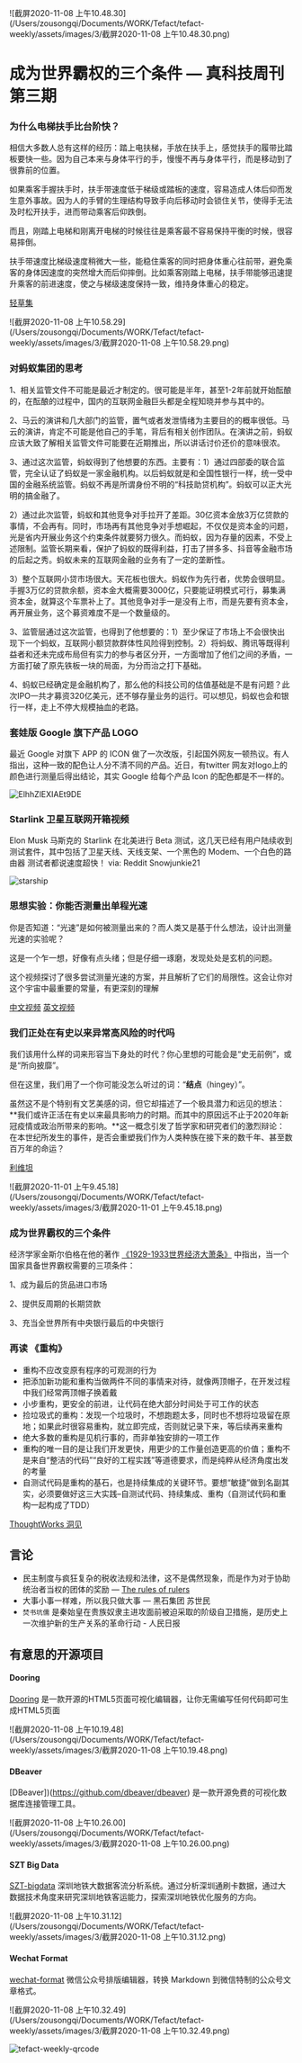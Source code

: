 ![截屏2020-11-08 上午10.48.30](/Users/zousongqi/Documents/WORK/Tefact/tefact-weekly/assets/images/3/截屏2020-11-08 上午10.48.30.png)

# 成为世界霸权的三个条件 — 真科技周刊第三期



### 为什么电梯扶手比台阶快？

相信大多数人总有这样的经历：踏上电扶梯，手放在扶手上，感觉扶手的履带比踏板要快一些。因为自己本来与身体平行的手，慢慢不再与身体平行，而是移动到了很靠前的位置。

如果乘客手握扶手时，扶手带速度低于梯级或踏板的速度，容易造成人体后仰而发生意外事故。因为人的手臂的生理结构导致手向后移动时会锁住关节，使得手无法及时松开扶手，进而带动乘客后仰跌倒。

而且，刚踏上电梯和刚离开电梯的时候往往是乘客最不容易保持平衡的时候，很容易摔倒。

扶手带速度比梯级速度稍微大一些，能稳住乘客的同时把身体重心往前带，避免乘客的身体因速度的突然增大而后仰摔倒。比如乘客刚踏上电梯，扶手带能够迅速提升乘客的前进速度，使之与梯级速度保持一致，维持身体重心的稳定。

[轻草集](https://mp.weixin.qq.com/s?__biz=MzIxNTYyOTk1Nw==&mid=2247483693&idx=1&sn=0b3ab8f98b361a38d0d1e16d9e28f92a&chksm=979428c7a0e3a1d1b82d705051a935d0c79e5998045c40a7dde83c42f4a0649f954baa6bc023&token=1551347876&lang=zh_CN#rd)

![截屏2020-11-08 上午10.58.29](/Users/zousongqi/Documents/WORK/Tefact/tefact-weekly/assets/images/3/截屏2020-11-08 上午10.58.29.png)

### 对蚂蚁集团的思考

1、相关监管文件不可能是最近才制定的。很可能是半年，甚至1-2年前就开始酝酿的，在酝酿的过程中，国内的互联网金融巨头都是全程知晓并参与其中的。

2、马云的演讲和几大部门的监管，置气或者发泄情绪为主要目的的概率很低。马云的演讲，肯定不可能是他自己的手笔，背后有相关创作团队。在演讲之前，蚂蚁应该大致了解相关监管文件可能要在近期推出，所以讲话讨价还价的意味很浓。

3、通过这次监管，蚂蚁得到了他想要的东西。主要有：1）通过四部委的联合监管，完全认证了蚂蚁是一家金融机构。以后蚂蚁就是和全国性银行一样，统一受中国的金融系统监管。蚂蚁不再是所谓身份不明的“科技助贷机构”。蚂蚁可以正大光明的搞金融了。

2）通过此次监管，蚂蚁和其他竞争对手拉开了差距。30亿资本金放3万亿贷款的事情，不会再有。同时，市场再有其他竞争对手想崛起，不仅仅是资本金的问题，光是省内开展业务这个约束条件就要努力很久。而蚂蚁，因为存量的因素，不受上述限制。监管长期来看，保护了蚂蚁的既得利益，打击了拼多多、抖音等金融市场的后起之秀。蚂蚁未来的互联网金融的业务有了一定的垄断性。

3）整个互联网小贷市场很大。天花板也很大。蚂蚁作为先行者，优势会很明显。手握3万亿的贷款余额，资本金大概需要3000亿，只要能证明模式可行，募集满资本金，就算这个车票补上了。其他竞争对手一是没有上市，而是先要有资本金，再开展业务，这个募资难度不是一个数量级的。

3、监管层通过这次监管，也得到了他想要的：1）至少保证了市场上不会很快出现下一个蚂蚁，互联网小额贷款群体性风险得到控制。2）将蚂蚁、腾讯等既得利益者和还未完成布局但有实力的参与者区分开，一方面增加了他们之间的矛盾，一方面打破了原先铁板一块的局面，为分而治之打下基础。

4、蚂蚁已经确定是金融机构了，那么他的科技公司的估值基础是不是有问题？此次IPO一共才募资320亿美元，还不够存量业务的运行。可以想见，蚂蚁也会和银行一样，走上不停大规模抽血的老路。

### 套娃版 Google 旗下产品 LOGO

 最近 Google 对旗下 APP 的 ICON 做了一次改版，引起国外网友一顿热议。有人指出，这种一致的配色让人分不清不同的产品。近日，有twitter 网友对logo上的颜色进行测量后得出结论，其实 Google 给每个产品 Icon 的配色都是不一样的。

![ElhhZlEXIAEt9DE](/Users/zousongqi/Documents/WORK/Tefact/tefact-weekly/assets/images/3/ElhhZlEXIAEt9DE.png)

### Starlink 卫星互联网开箱视频 

Elon Musk 马斯克的 Starlink 在北美进行 Beta 测试，这几天已经有用户陆续收到测试套件，其中包括了卫星天线、天线支架、一个黑色的 Modem、一个白色的路由器 测试者都说速度超快！ via: Reddit Snowjunkie21

![starship](/Users/zousongqi/Documents/WORK/Tefact/tefact-weekly/assets/images/3/starship.png)

### 思想实验：你能否测量出单程光速

你是否知道：“光速”是如何被测量出来的？而人类又是基于什么想法，设计出测量光速的实验呢？

这是一个乍一想，好像有点头绪；但是仔细一琢磨，发现处处是玄机的问题。

这个视频探讨了很多尝试测量光速的方案，并且解析了它们的局限性。这会让你对这个宇宙中最重要的常量，有更深刻的理解

[中文视频](https://m.weibo.cn/detail/4567206782571317) [英文视频](https://www.youtube.com/watch?v=pTn6Ewhb27k)

### 我们正处在有史以来异常高风险的时代吗


我们该用什么样的词来形容当下身处的时代？你心里想的可能会是“史无前例”，或是“所向披靡”。

但在这里，我们用了一个你可能没怎么听过的词：“**结点**（hingey）”。

虽然这不是个特别有文艺美感的词，但它却描述了一个极具潜力和远见的想法：**我们或许正活在有史以来最具影响力的时期。而其中的原因远不止于2020年新冠疫情或政治所带来的影响。**这一概念引发了哲学家和研究者们的激烈辩论：在本世纪所发生的事件，是否会重塑我们作为人类种族在接下来的数千年、甚至数百万年的命运？

[利维坦](https://mp.weixin.qq.com/s/t_zZ2uJXe5N-qkyuZekuzg)

![截屏2020-11-01 上午9.45.18](/Users/zousongqi/Documents/WORK/Tefact/tefact-weekly/assets/images/3/截屏2020-11-01 上午9.45.18.png)

### 成为世界霸权的三个条件

经济学家金斯尔伯格在他的著作 [《1929-1933世界经济大萧条》](https://book.douban.com/subject/2971870/) 中指出，当一个国家具备世界霸权需要的三项条件：

1、成为最后的货品进口市场

 2、提供反周期的长期贷款 

3、充当全世界所有中央银行最后的中央银行

### 再读 《重构》

- 重构不应改变原有程序的可观测的行为
- 把添加新功能和重构当做两件不同的事情来对待，就像两顶帽子，在开发过程中我们经常两顶帽子换着戴
- 小步重构，更安全的前进，让代码在绝大部分时间处于可工作的状态
- 捡垃圾式的重构：发现一个垃圾时，不想跑题太多，同时也不想将垃圾留在原地；如果此时很容易重构，就立即完成，否则就记录下来，等后续再来重构
- 绝大多数的重构是见机行事的，而非单独安排的一项工作
- 重构的唯一目的是让我们开发更快，用更少的工作量创造更高的价值；重构不是来自“整洁的代码”“良好的工程实践”等道德要求，而是纯粹从经济角度出发的考量
- 自测试代码是重构的基石，也是持续集成的关键环节。要想“敏捷”做到名副其实，必须要做好这三大实践–自测试代码、持续集成、重构（自测试代码和重构一起构成了TDD）

[ThoughtWorks 洞见](https://mp.weixin.qq.com/s/bSaOGdmcA9ctwPwDqvTjjQ)

## 言论

- 民主制度与疯狂复杂的税收法规和法律，这不是偶然现象，而是作为对于协助统治者当权的团体的奖励 — [The rules of rulers](https://www.youtube.com/watch?v=rStL7niR7gs&list=LL2f6ZjcH7t_nJsJ-fl2KPUw&index=846)
- 大事小事一样难，所以我只做大事 — 黑石集团 苏世民
- `焚书坑儒` 是秦始皇在贵族奴隶主进攻面前被迫采取的阶级自卫措施，是历史上一次维护新的生产关系的革命行动 - 人民日报

## 有意思的开源项目

#### Dooring

[Dooring](https://github.com/MrXujiang/h5-Dooring) 是一款开源的HTML5页面可视化编辑器，让你无需编写任何代码即可生成HTML5页面

![截屏2020-11-08 上午10.19.48](/Users/zousongqi/Documents/WORK/Tefact/tefact-weekly/assets/images/3/截屏2020-11-08 上午10.19.48.png)

#### DBeaver

[DBeaver])(https://github.com/dbeaver/dbeaver) 是一款开源免费的可视化数据库连接管理工具。

![截屏2020-11-08 上午10.26.00](/Users/zousongqi/Documents/WORK/Tefact/tefact-weekly/assets/images/3/截屏2020-11-08 上午10.26.00.png)

#### SZT Big Data

[SZT-bigdata](https://github.com/geekyouth/SZT-bigdata) 深圳地铁大数据客流分析系统。通过分析深圳通刷卡数据，通过大数据技术角度来研究深圳地铁客运能力，探索深圳地铁优化服务的方向。

![截屏2020-11-08 上午10.31.12](/Users/zousongqi/Documents/WORK/Tefact/tefact-weekly/assets/images/3/截屏2020-11-08 上午10.31.12.png)

#### Wechat Format

[wechat-format](https://github.com/lyricat/wechat-format) 微信公众号排版编辑器，转换 Markdown 到微信特制的公众号文章格式。

![截屏2020-11-08 上午10.32.49](/Users/zousongqi/Documents/WORK/Tefact/tefact-weekly/assets/images/3/截屏2020-11-08 上午10.32.49.png)

![tefact-weekly-qrcode](../assets/images/tefact-weekly-qrcode.png)